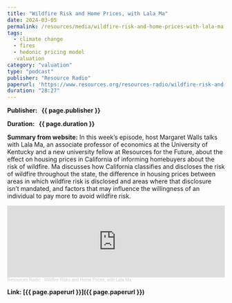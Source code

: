 ```yaml
---
title: "Wildfire Risk and Home Prices, with Lala Ma"
date: 2024-03-05
permalink: /resources/media/wildfire-risk-and-home-prices-with-lala-ma
tags:
  - climate change
  - fires
  - hedonic pricing model
  -valuation
category: "valuation"
type: "podcast"
publisher: "Resource Radio"
paperurl: 'https://www.resources.org/resources-radio/wildfire-risk-and-home-prices-with-lala-ma/'
duration: "28:27"
---
```


<!-- Google tag (gtag.js) -->
<script async src="https://www.googletagmanager.com/gtag/js?id=G-8CEVZ95BRH"></script>
<script>
  window.dataLayer = window.dataLayer || [];
  function gtag(){dataLayer.push(arguments);}
  gtag('js', new Date());

  gtag('config', 'G-8CEVZ95BRH');
</script>

**<span class="bold-podcast">Publisher: </span>&nbsp;<span class="text-podcast"> {{ page.publisher }}</span>**

**<span class="bold-podcast">Duration: </span>&nbsp;<span class="text-podcast"> {{ page.duration }}</span>**

**<span class="bold-podcast">Summary from website:</span>**
In this week’s episode, host Margaret Walls talks with Lala Ma, an associate professor of economics at the University of Kentucky and a new university fellow at Resources for the Future, about the effect on housing prices in California of informing homebuyers about the risk of wildfire. Ma discusses how California classifies and discloses the risk of wildfire throughout the state, the difference in housing prices between areas in which wildfire risk is disclosed and areas where that disclosure isn’t mandated, and factors that may influence the willingness of an individual to pay more to avoid wildfire risk.

<iframe width="100%" height="166" scrolling="no" frameborder="no" allow="autoplay" src="https://w.soundcloud.com/player/?url=https%3A//api.soundcloud.com/tracks/1765988376&color=ff5500"></iframe><div style="font-size: 10px; color: #cccccc;line-break: anywhere;word-break: normal;overflow: hidden;white-space: nowrap;text-overflow: ellipsis; font-family: Interstate,Lucida Grande,Lucida Sans Unicode,Lucida Sans,Garuda,Verdana,Tahoma,sans-serif;font-weight: 100;"><a href="https://soundcloud.com/resourcesradio" title="Resources Radio" target="_blank" style="color: #cccccc; text-decoration: none;">Resources Radio</a> · <a href="https://soundcloud.com/resourcesradio/wildfire-risks-and-home-prices-with-lala-ma" title="Wildfire Risks and Home Prices, with Lala Ma" target="_blank" style="color: #cccccc; text-decoration: none;">Wildfire Risks and Home Prices, with Lala Ma</a></div>

**<span class="small-podcast">Link:</span>&nbsp;<span class="links-podcast">[{{ page.paperurl }}]({{ page.paperurl }})</span>**